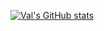 
[![Val's GitHub stats](https://github-readme-stats.vercel.app/api?username=vlucet)](https://github.com/anuraghazra/github-readme-stats)
